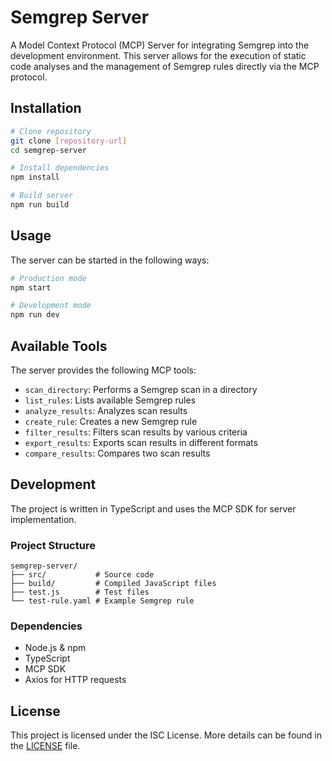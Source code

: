 # Semgrep Server

A Model Context Protocol (MCP) Server for integrating Semgrep into the development environment. This server allows for the execution of static code analyses and the management of Semgrep rules directly via the MCP protocol.

## Installation

```bash
# Clone repository
git clone [repository-url]
cd semgrep-server

# Install dependencies
npm install

# Build server
npm run build
```

## Usage

The server can be started in the following ways:

```bash
# Production mode
npm start

# Development mode
npm run dev
```

## Available Tools

The server provides the following MCP tools:

- `scan_directory`: Performs a Semgrep scan in a directory
- `list_rules`: Lists available Semgrep rules
- `analyze_results`: Analyzes scan results
- `create_rule`: Creates a new Semgrep rule
- `filter_results`: Filters scan results by various criteria
- `export_results`: Exports scan results in different formats
- `compare_results`: Compares two scan results

## Development

The project is written in TypeScript and uses the MCP SDK for server implementation.

### Project Structure

```
semgrep-server/
├── src/           # Source code
├── build/         # Compiled JavaScript files
├── test.js        # Test files
└── test-rule.yaml # Example Semgrep rule
```

### Dependencies

- Node.js & npm
- TypeScript
- MCP SDK
- Axios for HTTP requests

## License

This project is licensed under the ISC License. More details can be found in the [LICENSE](LICENSE) file.
